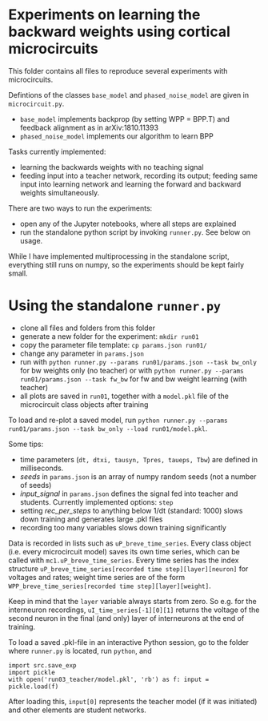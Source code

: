 # Experiments on learning the backward weights using cortical microcircuits

This folder contains all files to reproduce several experiments with microcircuits.

Defintions of the classes `base_model` and `phased_noise_model` are given in `microcircuit.py`.
- `base_model` implements backprop (by setting WPP = BPP.T) and feedback alignment as in arXiv:1810.11393
- `phased_noise_model` implements our algorithm to learn BPP

Tasks currently implemented:
- learning the backwards weights with no teaching signal
- feeding input into a teacher network, recording its output; feeding same input into learning network and learning the forward and backward weights simultaneously.

There are two ways to run the experiments:
- open any of the Jupyter notebooks, where all steps are explained
- run the standalone python script by invoking `runner.py`. See below on usage.

While I have implemented multiprocessing in the standalone script, everything still runs on numpy, so the experiments should be kept fairly small.

# Using the standalone `runner.py`

- clone all files and folders from this folder
- generate a new folder for the experiment: `mkdir run01`
- copy the parameter file template: `cp params.json run01/`
- change any parameter in `params.json`
- run with `python runner.py --params run01/params.json --task bw_only` for bw weights only (no teacher)
   or with `python runner.py --params run01/params.json --task fw_bw` for fw and bw weight learning (with teacher)
- all plots are saved in `run01`, together with a `model.pkl` file of the microcircuit class objects after training

To load and re-plot a saved model, run `python runner.py --params run01/params.json --task bw_only --load run01/model.pkl`.

Some tips:
- time parameters (`dt, dtxi, tausyn, Tpres, taueps, Tbw`) are defined in milliseconds.
- *seeds* in `params.json` is an array of numpy random seeds (not a number of seeds)
- *input_signal* in `params.json` defines the signal fed into teacher and students. Currently implemented options: `step`
- setting *rec_per_steps* to anything below 1/dt (standard: 1000) slows down training and generates large .pkl files
- recording too many variables slows down training significantly

Data is recorded in lists such as `uP_breve_time_series`. Every class object (i.e. every microcircuit model) saves its own time series, which can be called with `mc1.uP_breve_time_series`. Every time series has the index structure `uP_breve_time_series[recorded time step][layer][neuron]` for voltages and rates; weight time series are of the form `WPP_breve_time_series[recorded time step][layer][weight]`.

Keep in mind that the `layer` variable always starts from zero. So e.g. for the interneuron recordings, `uI_time_series[-1][0][1]` returns the voltage of the second neuron in the final (and only) layer of interneurons at the end of training.

To load a saved .pkl-file in an interactive Python session, go to the folder where `runner.py` is located, run `python`, and

```
import src.save_exp
import pickle
with open('run03_teacher/model.pkl', 'rb') as f: input = pickle.load(f)
```
After loading this, `input[0]` represents the teacher model (if it was initiated) and other elements are student networks.

